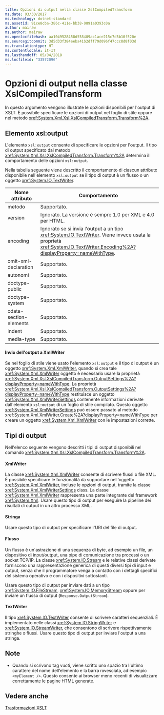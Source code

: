 ```yaml
---
title: Opzioni di output nella classe XslCompiledTransform
ms.date: 03/30/2017
ms.technology: dotnet-standard
ms.assetid: 91ce8cba-386c-411e-bb38-0891a0393c0a
author: mairaw
ms.author: mairaw
ms.openlocfilehash: aa1049528458d558409ac1ace215c7d5b10f520e
ms.sourcegitcommit: 3d5d33f384eeba41b2dff79d096f47ccc8d8f03d
ms.translationtype: HT
ms.contentlocale: it-IT
ms.lasthandoff: 05/04/2018
ms.locfileid: "33572096"
---
```

# <a name="output-options-on-the-xslcompiledtransform-class"></a>Opzioni di output nella classe XslCompiledTransform
In questo argomento vengono illustrate le opzioni disponibili per l'output di XSLT. È possibile specificare le opzioni di output nel foglio di stile oppure nel metodo <xref:System.Xml.Xsl.XslCompiledTransform.Transform%2A>.  
  
## <a name="xsloutput-element"></a>Elemento xsl:output  
 L'elemento `xsl:output` consente di specificare le opzioni per l'output. Il tipo di output specificato dal metodo <xref:System.Xml.Xsl.XslCompiledTransform.Transform%2A> determina il comportamento delle opzioni `xsl:output`.  
  
 Nella tabella seguente viene descritto il comportamento di ciascun attributo disponibile nell'elemento `xsl:output` se il tipo di output è un flusso o un oggetto <xref:System.IO.TextWriter>.  
  
|Nome attributo|Comportamento|  
|--------------------|--------------|  
|metodo|Supportato.|  
|version|Ignorato. La versione è sempre 1.0 per XML e 4.0 per HTML.|  
|encoding|Ignorato se si invia l'output a un tipo <xref:System.IO.TextWriter>. Viene invece usata la proprietà <xref:System.IO.TextWriter.Encoding%2A?displayProperty=nameWithType>.|  
|omit-xml-declaration|Supportato.|  
|autonomi|Supportato.|  
|doctype-public|Supportato.|  
|doctype-system|Supportato.|  
|cdata-section-elements|Supportato.|  
|indent|Supportato.|  
|media-type|Supportato.|  
  
#### <a name="sending-output-to-an-xmlwriter"></a>Invio dell'output a XmlWriter  
 Se nel foglio di stile viene usato l'elemento `xsl:output` e il tipo di output è un oggetto <xref:System.Xml.XmlWriter>, quando si crea tale <xref:System.Xml.XmlWriter> oggetto è necessario usare la proprietà <xref:System.Xml.Xsl.XslCompiledTransform.OutputSettings%2A?displayProperty=nameWithType>. La proprietà <xref:System.Xml.Xsl.XslCompiledTransform.OutputSettings%2A?displayProperty=nameWithType> restituisce un oggetto <xref:System.Xml.XmlWriterSettings> contenente informazioni derivate dall'elemento `xsl:output` di un foglio di stile compilato. Questo oggetto <xref:System.Xml.XmlWriterSettings> può essere passato al metodo <xref:System.Xml.XmlWriter.Create%2A?displayProperty=nameWithType> per creare un oggetto <xref:System.Xml.XmlWriter> con le impostazioni corrette.  
  
## <a name="output-types"></a>Tipi di output  
 Nell'elenco seguente vengono descritti i tipi di output disponibili nel comando <xref:System.Xml.Xsl.XslCompiledTransform.Transform%2A>.  
  
#### <a name="xmlwriter"></a>XmlWriter  
 La classe <xref:System.Xml.XmlWriter> consente di scrivere flussi o file XML. È possibile specificare le funzionalità da supportare nell'oggetto <xref:System.Xml.XmlWriter>, incluse le opzioni di output, tramite la classe <xref:System.Xml.XmlWriterSettings> class. La classe <xref:System.Xml.XmlWriter> rappresenta una parte integrante del framework <xref:System.Xml>. Usare questo tipo di output per eseguire la pipeline dei risultati di output in un altro processo XML.  
  
#### <a name="string"></a>Stringa  
 Usare questo tipo di output per specificare l'URI del file di output.  
  
#### <a name="stream"></a>Flusso  
 Un flusso è un'astrazione di una sequenza di byte, ad esempio un file, un dispositivo di input/output, una pipe di comunicazione tra processi o un socket TCP/IP. La classe <xref:System.IO.Stream> e le relative classi derivate forniscono una rappresentazione generica di questi diversi tipi di input e output, senza che il programmatore venga a contatto con i dettagli specifici del sistema operativo e con i dispositivi sottostanti.  
  
 Usare questo tipo di output per inviare dati a un tipo <xref:System.IO.FileStream>, <xref:System.IO.MemoryStream> oppure per inviare un flusso di output (`Response.OutputStream`).  
  
#### <a name="textwriter"></a>TextWriter  
 Il tipo <xref:System.IO.TextWriter> consente di scrivere caratteri sequenziali. È implementato nelle classi <xref:System.IO.StringWriter> e <xref:System.IO.StreamWriter>, che consentono di scrivere rispettivamente stringhe o flussi. Usare questo tipo di output per inviare l'output a una stringa.  
  
## <a name="notes"></a>Note  
  
-   Quando si scrivono tag vuoti, viene scritto uno spazio tra l'ultimo carattere del nome dell'elemento e la barra rovesciata, ad esempio `<myElement />`. Questo consente ai browser meno recenti di visualizzare correttamente le pagine HTML generate.  
  
## <a name="see-also"></a>Vedere anche  
 [Trasformazioni XSLT](../../../../docs/standard/data/xml/xslt-transformations.md)
